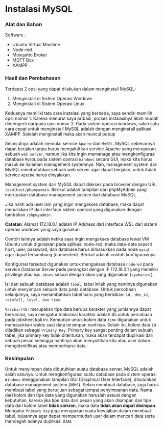 # Instalasi MySQL
### Alat dan Bahan

Software :

- Ubuntu Virtual Machine
- Node-red
- Mosquitto Broker
- MQTT Box
- XAMPP

### Hasil dan Pembahasan
Terdapat 2 opsi yang dapat dilakukan dalam menginstall MySQL:

1. Menginstall di Sistem Operasi Windows
2. Menginstall di Sistem Operasi Linux

Keduanya memiliki tata cara instalasi yang berbeda, saya sendiri memilih opsi nomor 1. Karena menurut saya pribadi, proses instalasinya lebih mudah dimengerti daripada opsi nomor 2. Pada sistem operasi windows, salah satu cara cepat untuk menginstall MySQL adalah dengan menginstall aplikasi XAMPP. Setelah menginstall maka akan muncul popup 

Selanjutnya adalah memulai service `Apache` dan `MySQL`. MySQL sebenarnya dapat berjalan tanpa harus mengaktifkan service Apache yang merupakan sebuah `web server`, namun jika kita ingin memanage atau mengkonfigurasi database `MySQL` pada sistem operasi `Windows` secara GUI, maka kita harus masuk ke halaman management systemnya. Nah, management system dari MySQL membutuhkan sebuah web server agar dapat berjalan, untuk itulah service `Apache` harus dinyalakan.

Management system dari MySQL dapat diakses pada browser dengan URL `localhost/phpmyadmin`. Berikut adalah tampilan dari phpMyAdmin yang merupakan database management system dari database MySQL

Jika nanti ada user lain yang ingin mengakses database, maka dapat menuliskan IP dari interface sistem operasi yang digunakan dengan tambahan `/phpmyadmin`. 

**Catatan**: Alamat 172.18.0.1 adalah IP Address dari interface WSL dari sistem operasi windows yang saya gunakan

Contoh lainnya adalah ketika saya ingin mengakses database lewat VM Ubuntu untuk digunakan pada aplikasi node-red, maka data-data seperti host, user, password, dan database harus dimasukkan pada node `mysql` agar dapat tersambung (connected). Berikut adalah contoh konfigurasinya

Konfigurasi tersebut digunakan untuk mengakses database `nodered` pada service Database Server pada perangkat dengan IP 172.18.0.1 yang memiliki privilege atau `hak akses` sesuai dengan akun yang digunakan (`syaharani`).

Isi dari sebuah database adalah `Tabel`, tabel inilah yang nantinya digunakan untuk menyimpan sebuah data pada database. Untuk percobaan selanjutnya, saya menambahkan tabel baru yang berisikan: `id, dev_id, rainfall, level, dan time`.

`Varchar(45)` merupakan tipe data berupa karakter yang jumlahnya dapat bervariasi, saya mengatur maksimal karakter adalah 45 untuk percobaan pada jobsheet kali ini. Kemudian untuk kolom data `time` digunakan untuk memasukkan waktu saat data tersimpan nantinya. Selain itu, kolom data `id` dijadikan sebagai `Primary Key`. Primary key sangat penting dalam sebuah tabel, jika primary key tidak ditentukan, maka akan terdapat duplikasi dari sebuah pesan sehingga nantinya akan menyulitkan kita atau user dalam mengidentifikas atau memperbarui data.

### Kesimpulan
Untuk menyimpan data dibutuhkan suatu database server, MySQL adalah salah satunya. Untuk mengkonfigurasi suatu database pada sistem operasi `Windows` menggunakan tampilan GUI (Graphical User Interface), dibutuhkan database management system (`DBMS`). Selain membuat database, juga harus membuat tabel yang bertujuan sebagai tempat penyimpanan data. Nama dari kolom dan tipe data yang digunakan haruslah sesuai dengan kebutuhan, karena jika tipe data dari pesan yang akan disimpan dan tipe data dari kolom tabel **tidak sinkron**, maka data **tidak akan dapat disimpan**. Mengatur `Primary Key` juga merupakan suatu kewajiban dalam membuat tabel, tujuannya agar dapat mempermudah user dalam mencari data serta mencegah adanya duplikasi data
